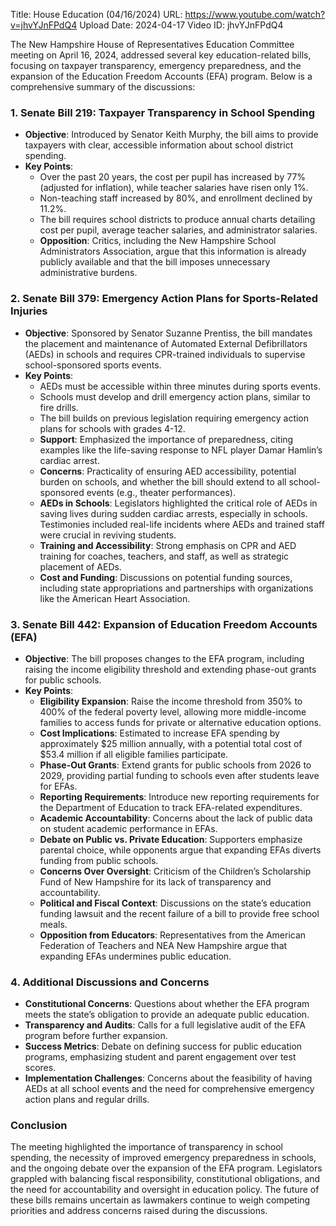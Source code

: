 Title: House Education (04/16/2024)
URL: https://www.youtube.com/watch?v=jhvYJnFPdQ4
Upload Date: 2024-04-17
Video ID: jhvYJnFPdQ4

The New Hampshire House of Representatives Education Committee meeting on April 16, 2024, addressed several key education-related bills, focusing on taxpayer transparency, emergency preparedness, and the expansion of the Education Freedom Accounts (EFA) program. Below is a comprehensive summary of the discussions:

### **1. Senate Bill 219: Taxpayer Transparency in School Spending**
- **Objective**: Introduced by Senator Keith Murphy, the bill aims to provide taxpayers with clear, accessible information about school district spending.
- **Key Points**:
  - Over the past 20 years, the cost per pupil has increased by 77% (adjusted for inflation), while teacher salaries have risen only 1%.
  - Non-teaching staff increased by 80%, and enrollment declined by 11.2%.
  - The bill requires school districts to produce annual charts detailing cost per pupil, average teacher salaries, and administrator salaries.
  - **Opposition**: Critics, including the New Hampshire School Administrators Association, argue that this information is already publicly available and that the bill imposes unnecessary administrative burdens.

### **2. Senate Bill 379: Emergency Action Plans for Sports-Related Injuries**
- **Objective**: Sponsored by Senator Suzanne Prentiss, the bill mandates the placement and maintenance of Automated External Defibrillators (AEDs) in schools and requires CPR-trained individuals to supervise school-sponsored sports events.
- **Key Points**:
  - AEDs must be accessible within three minutes during sports events.
  - Schools must develop and drill emergency action plans, similar to fire drills.
  - The bill builds on previous legislation requiring emergency action plans for schools with grades 4-12.
  - **Support**: Emphasized the importance of preparedness, citing examples like the life-saving response to NFL player Damar Hamlin’s cardiac arrest.
  - **Concerns**: Practicality of ensuring AED accessibility, potential burden on schools, and whether the bill should extend to all school-sponsored events (e.g., theater performances).
  - **AEDs in Schools**: Legislators highlighted the critical role of AEDs in saving lives during sudden cardiac arrests, especially in schools. Testimonies included real-life incidents where AEDs and trained staff were crucial in reviving students.
  - **Training and Accessibility**: Strong emphasis on CPR and AED training for coaches, teachers, and staff, as well as strategic placement of AEDs.
  - **Cost and Funding**: Discussions on potential funding sources, including state appropriations and partnerships with organizations like the American Heart Association.

### **3. Senate Bill 442: Expansion of Education Freedom Accounts (EFA)**
- **Objective**: The bill proposes changes to the EFA program, including raising the income eligibility threshold and extending phase-out grants for public schools.
- **Key Points**:
  - **Eligibility Expansion**: Raise the income threshold from 350% to 400% of the federal poverty level, allowing more middle-income families to access funds for private or alternative education options.
  - **Cost Implications**: Estimated to increase EFA spending by approximately $25 million annually, with a potential total cost of $53.4 million if all eligible families participate.
  - **Phase-Out Grants**: Extend grants for public schools from 2026 to 2029, providing partial funding to schools even after students leave for EFAs.
  - **Reporting Requirements**: Introduce new reporting requirements for the Department of Education to track EFA-related expenditures.
  - **Academic Accountability**: Concerns about the lack of public data on student academic performance in EFAs.
  - **Debate on Public vs. Private Education**: Supporters emphasize parental choice, while opponents argue that expanding EFAs diverts funding from public schools.
  - **Concerns Over Oversight**: Criticism of the Children’s Scholarship Fund of New Hampshire for its lack of transparency and accountability.
  - **Political and Fiscal Context**: Discussions on the state’s education funding lawsuit and the recent failure of a bill to provide free school meals.
  - **Opposition from Educators**: Representatives from the American Federation of Teachers and NEA New Hampshire argue that expanding EFAs undermines public education.

### **4. Additional Discussions and Concerns**
- **Constitutional Concerns**: Questions about whether the EFA program meets the state’s obligation to provide an adequate public education.
- **Transparency and Audits**: Calls for a full legislative audit of the EFA program before further expansion.
- **Success Metrics**: Debate on defining success for public education programs, emphasizing student and parent engagement over test scores.
- **Implementation Challenges**: Concerns about the feasibility of having AEDs at all school events and the need for comprehensive emergency action plans and regular drills.

### **Conclusion**
The meeting highlighted the importance of transparency in school spending, the necessity of improved emergency preparedness in schools, and the ongoing debate over the expansion of the EFA program. Legislators grappled with balancing fiscal responsibility, constitutional obligations, and the need for accountability and oversight in education policy. The future of these bills remains uncertain as lawmakers continue to weigh competing priorities and address concerns raised during the discussions.